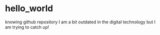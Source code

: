 # hello_world
knowing github repository
I am a bit outdated in the digital technology but I am trying to catch up!
